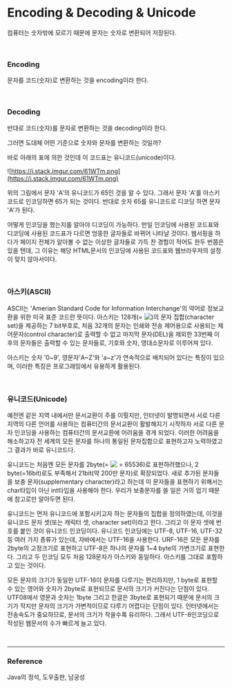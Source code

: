 # Encoding & Decoding & Unicode

컴퓨터는 숫자밖에 모르기 때문에 문자는 숫자로 변환되어 저장된다.

<br>

### Encoding

문자를 코드(숫자)로 변환하는 것을 encoding이라 한다.

<br>

### Decoding

반대로 코드(숫자)를 문자로 변환하는 것을 decoding이라 한다.

그러면 도대체 어떤 기준으로 숫자와 문자를 변환하는 것일까?

바로 아래의 표에 의한 것인데 이 코드표는 유니코드(unicode)이다.

![https://i.stack.imgur.com/61WTm.png](https://i.stack.imgur.com/61WTm.png)

위의 그림에서 문자 'A'의 유니코드가 65인 것을 알 수 있다. 그래서 문자 'A'를 아스키코드로 인코딩하면 65가 되는 것이다. 반대로 숫자 65를 유니코드로 디코딩 하면 문자 'A'가 된다.

어떻게 인코딩을 했는지를 알아야 디코딩이 가능하다. 만일 인코딩에 사용된 코드표와 디코딩에 사용된 코드표가 다르면 엉뚱한 글자들로 바뀌어 나타날 것이다. 웹서핑을 하다가 페이지 전체가 알아볼 수 없는 이상한 글자들로 가득 찬 경험이 적어도 한두 번쯤은 있을 텐데, 그 이유는 해당 HTML문서의 인코딩에 사용된 코드표와 웹브라우저의 설정이 맞지 않아서이다.

<br>

### 아스키(ASCII)

ASCII는 'Amerian Standard Code for Information Interchange'의 약어로 정보교환을 위한 미국 표준 코드란 뜻이다. 아스키는 128개(=<!-- $2^7$ --> <img style="transform: translateY(0.1em); background: white;" src="https://render.githubusercontent.com/render/math?math=2%5E7">)의 문자 집합(character set)을 제공하는 7 bit부호로, 처음 32개의 문자는 인쇄와 전송 제어용으로 사용되는 제어문자(control character)로 출력할 수 없고 마지막 문자(DEL)을 제외한 33번째 이후의 문자들은 출력할 수 있는 문자들로, 기호와 숫자, 영대소문자로 이루어져 있다.

아스키는 숫자 '0~9', 영문자'A~Z'와 'a~z'가 연속적으로 배치되어 있다는 특징이 있으며, 이러한 특징은 프로그래밍에서 유용하게 활용된다.

<br>

### 유니코드(Unicode)

예전엔 같은 지역 내에서만 문서교환이 주를 이뤗지만, 인터넷이 발명되면서 서로 다른 지역의 다른 언어를 사용하는 컴퓨터간의 문서교환이 활발해지기 시작하자 서로 다른 문자 인코딩을 사용하는 컴퓨터간의 문서교환에 어려움을 겪게 되었다. 이러한 어려움을 해소하고자 전 세계의 모든 문자를 하나의 통일된 문자집합으로 표현하고자 노력하였고 그 결과가 바로 유니코드다.

유니코드는 처음엔 모든 문자를 2byte(=<!-- $2^16$ --> <img style="transform: translateY(0.1em); background: white;" src="https://render.githubusercontent.com/render/math?math=2%5E16"> = 65536)로 표현하려했으나, 2 byte(=16bit)로도 부족해서 21bit(약 200만 문자)로 확장되었다. 새로 추가된 문자들을 보충 문자(supplementary character)라고 하는데 이 문자들을 표현하기 위해서는 char타입이 아닌 int타입을 사용해야 한다. 우리가 보충문자를 쓸 일은 거의 업기 때문에 참고로만 알아두면 된다.

유니코드는 먼저 유니코드에 포함시키고자 하는 문자들의 집합을 정의하였는데, 이것을 유니코드 문자 셋(또는 캐릭터 셋, character set)이라고 한다. 그리고 이 문자 셋에 번호를 붙인 것이 유니코드 인코딩이다. 유니코드 인코딩에는 UTF-8, UTF-16, UTF-32 등 여러 가지 종류가 있는데, 자바에서는 UTF-16을 사용한다. URF-16은 모든 문자를 2byte의 고정크기로 표현하고 UTF-8은 하나의 문자를 1~4 byte의 가변크기로 표현한다. 그리고 두 인코딩 모두 처음 128문자가 아스키와 동일하다. 아스키를 그대로 포함하고 있는 것이다.

모든 문자의 크기가 동일한 UTF-16이 문자를 다루기는 편리하지만, 1 byte로 표현할 수 있는 영어와 숫자가 2byte로 표현되므로 문서의 크기가 커진다는 단점이 있다. UTF08에서 영문과 숫자는 1byte 그리고 한글은 3byte로 표현되기 때문에 문서의 크기가 작지만 문자의 크기가 가변적이므로 다루기 어렵다는 단점이 있다. 인터넷에서는 전송속도가 중요하므로, 문서의 크기가 작을수록 유리하다. 그래서 UTF-8인코딩으로 작성된 웹문서의 수가 빠르게 늘고 있다.

<br>

---

### Reference

Java의 정석, 도우출판, 남궁성
